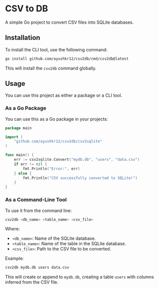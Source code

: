 # CSV to DB

A simple Go project to convert CSV files into SQLite databases.

## Installation

To install the CLI tool, use the following command:

```sh
go install github.com/ayushkr12/csv2db/cmd/csv2db@latest
```

This will install the `csv2db` command globally.

## Usage

You can use this project as either a package or a CLI tool.

### As a Go Package

You can use this as a Go package in your projects:

```go
package main

import (
    "github.com/ayushkr12/csv2db/csv2sqlite"
)

func main() {
    err := csv2sqlite.Convert("mydb.db", "users", "data.csv")
    if err != nil {
        fmt.Println("Error:", err)
    } else {
        fmt.Println("CSV successfully converted to SQLite!")
    }
}
```

### As a Command-Line Tool

To use it from the command line:

```sh
csv2db <db_name> <table_name> <csv_file>
```

Where:

- `<db_name>`: Name of the SQLite database.
- `<table_name>`: Name of the table in the SQLite database.
- `<csv_file>`: Path to the CSV file to be converted.

Example:

```sh
csv2db mydb.db users data.csv
```

This will create or append to `mydb.db`, creating a table `users` with columns inferred from the CSV file.
